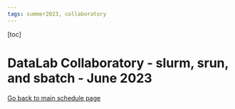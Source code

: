 ```yaml
---
tags: summer2023, collaboratory
---
```


[toc]

# DataLab Collaboratory - slurm, srun, and sbatch - June 2023

[Go back to main schedule page](https://hackmd.io/KhkZGZhyRt6pu4lbEHi6ow?view)
